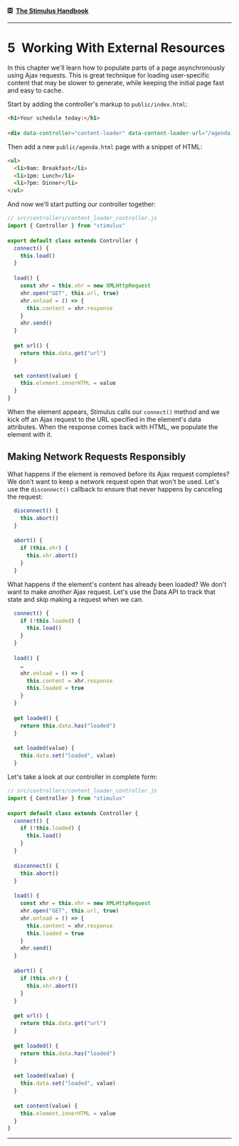 #### [<img src="../assets/logo.svg" width="12" height="12" alt="Stimulus">](../README.md) [The Stimulus Handbook](README.md)

---

# 5 Working With External Resources

In this chapter we'll learn how to populate parts of a page asynchronously using Ajax requests. This is great technique for loading user-specific content that may be slower to generate, while keeping the initial page fast and easy to cache.

Start by adding the controller's markup to `public/index.html`:

```html
<h1>Your schedule today:</h1>

<div data-controller="content-loader" data-content-loader-url="/agenda.html"></div>
```

Then add a new `public/agenda.html` page with a snippet of HTML:

```html
<ul>
  <li>9am: Breakfast</li>
  <li>1pm: Lunch</li>
  <li>7pm: Dinner</li>
</ul>
```

And now we'll start putting our controller together:

```js
// src/controllers/content_loader_controller.js
import { Controller } from "stimulus"

export default class extends Controller {
  connect() {
    this.load()
  }

  load() {
    const xhr = this.xhr = new XMLHttpRequest
    xhr.open("GET", this.url, true)
    xhr.onload = () => {
      this.content = xhr.response
    }
    xhr.send()
  }

  get url() {
    return this.data.get("url")
  }

  set content(value) {
    this.element.innerHTML = value
  }
}
```

When the element appears, Stimulus calls our `connect()` method and we kick off an Ajax request to the URL specified in the element's data attributes. When the response comes back with HTML, we populate the element with it.

## Making Network Requests Responsibly

What happens if the element is removed before its Ajax request completes? We don't want to keep a network request open that won't be used. Let's use the `disconnect()` callback to ensure that never happens by canceling the request:

```js
  disconnect() {
    this.abort()
  }

  abort() {
    if (this.xhr) {
      this.xhr.abort()
    }
  }
```

What happens if the element's content has already been loaded? We don't want to make *another* Ajax request. Let's use the Data API to track that state and skip making a request when we can.

```js
  connect() {
    if (!this.loaded) {
      this.load()
    }
  }

  load() {
    …
    xhr.onload = () => {
      this.content = xhr.response
      this.loaded = true
    }
  }

  get loaded() {
    return this.data.has("loaded")
  }

  set loaded(value) {
    this.data.set("loaded", value)
  }
```

Let's take a look at our controller in complete form:

```js
// src/controllers/content_loader_controller.js
import { Controller } from "stimulus"

export default class extends Controller {
  connect() {
    if (!this.loaded) {
      this.load()
    }
  }

  disconnect() {
    this.abort()
  }

  load() {
    const xhr = this.xhr = new XMLHttpRequest
    xhr.open("GET", this.url, true)
    xhr.onload = () => {
      this.content = xhr.response
      this.loaded = true
    }
    xhr.send()
  }

  abort() {
    if (this.xhr) {
      this.xhr.abort()
    }
  }

  get url() {
    return this.data.get("url")
  }

  get loaded() {
    return this.data.has("loaded")
  }

  set loaded(value) {
    this.data.set("loaded", value)
  }

  set content(value) {
    this.element.innerHTML = value
  }
}
```

---

